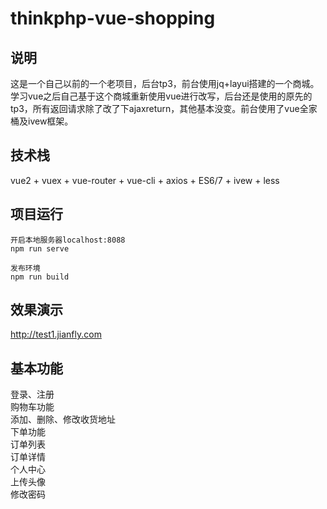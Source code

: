 # thinkphp-vue-shopping
## 说明
这是一个自己以前的一个老项目，后台tp3，前台使用jq+layui搭建的一个商城。学习vue之后自己基于这个商城重新使用vue进行改写，后台还是使用的原先的tp3，所有返回请求除了改了下ajaxreturn，其他基本没变。前台使用了vue全家桶及ivew框架。

## 技术栈
vue2 + vuex + vue-router + vue-cli + axios + ES6/7 + ivew + less

## 项目运行

```
开启本地服务器localhost:8088  
npm run serve  

发布环境  
npm run build 
```
 

## 效果演示
http://test1.jianfly.com

## 基本功能
登录、注册  
购物车功能  
添加、删除、修改收货地址  
下单功能  
订单列表  
订单详情  
个人中心  
上传头像  
修改密码  
